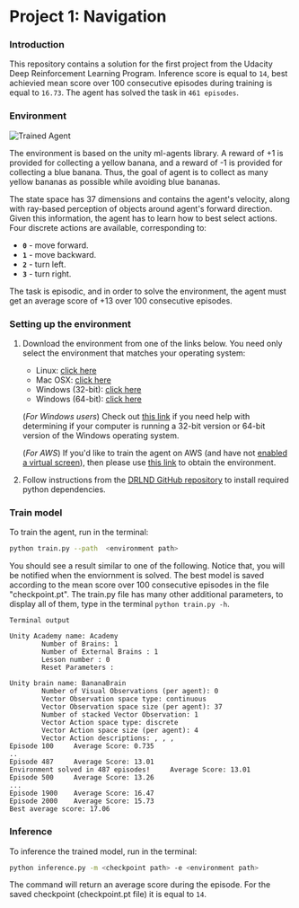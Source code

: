 [//]: # (Image References)

[image1]: https://user-images.githubusercontent.com/10624937/42135619-d90f2f28-7d12-11e8-8823-82b970a54d7e.gif "Trained Agent"

# Project 1: Navigation

### Introduction

This repository contains a solution for the first project from the Udacity Deep Reinforcement Learning Program. Inference score is equal to ```14```, best achievied mean score over 100 consecutive episodes during training is equal to ```16.73```. The agent has solved the task in ```461 episodes```.

### Environment

![Trained Agent][image1]

The environment is based on the unity ml-agents library.  A reward of +1 is provided for collecting a yellow banana, and a reward of -1 is provided for collecting a blue banana.  Thus, the goal of agent is to collect as many yellow bananas as possible while avoiding blue bananas.  

The state space has 37 dimensions and contains the agent's velocity, along with ray-based perception of objects around agent's forward direction.  Given this information, the agent has to learn how to best select actions.  Four discrete actions are available, corresponding to:
- **`0`** - move forward.
- **`1`** - move backward.
- **`2`** - turn left.
- **`3`** - turn right.

The task is episodic, and in order to solve the environment, the agent must get an average score of +13 over 100 consecutive episodes.

### Setting up the environment

1. Download the environment from one of the links below.  You need only select the environment that matches your operating system:
    - Linux: [click here](https://s3-us-west-1.amazonaws.com/udacity-drlnd/P1/Banana/Banana_Linux.zip)
    - Mac OSX: [click here](https://s3-us-west-1.amazonaws.com/udacity-drlnd/P1/Banana/Banana.app.zip)
    - Windows (32-bit): [click here](https://s3-us-west-1.amazonaws.com/udacity-drlnd/P1/Banana/Banana_Windows_x86.zip)
    - Windows (64-bit): [click here](https://s3-us-west-1.amazonaws.com/udacity-drlnd/P1/Banana/Banana_Windows_x86_64.zip)
    
    (_For Windows users_) Check out [this link](https://support.microsoft.com/en-us/help/827218/how-to-determine-whether-a-computer-is-running-a-32-bit-version-or-64) if you need help with determining if your computer is running a 32-bit version or 64-bit version of the Windows operating system.

    (_For AWS_) If you'd like to train the agent on AWS (and have not [enabled a virtual screen](https://github.com/Unity-Technologies/ml-agents/blob/master/docs/Training-on-Amazon-Web-Service.md)), then please use [this link](https://s3-us-west-1.amazonaws.com/udacity-drlnd/P1/Banana/Banana_Linux_NoVis.zip) to obtain the environment.

2. Follow instructions from the [DRLND GitHub repository](https://github.com/udacity/deep-reinforcement-learning#dependencies) to install required python dependencies.

### Train model
To train the agent, run in the terminal:

```bash
python train.py --path  <environment path>
```


You should see a result similar to one of the following.
Notice that, you will be notified when the enviornment is solved. The best model is saved according to the mean score over 100 consecutive episodes in the file "checkpoint.pt". The train.py file has many other additional parameters, to display all of them, type in the terminal ```python train.py -h```.

```Terminal output```

```terminal
Unity Academy name: Academy
        Number of Brains: 1
        Number of External Brains : 1
        Lesson number : 0
        Reset Parameters :

Unity brain name: BananaBrain
        Number of Visual Observations (per agent): 0
        Vector Observation space type: continuous
        Vector Observation space size (per agent): 37
        Number of stacked Vector Observation: 1
        Vector Action space type: discrete
        Vector Action space size (per agent): 4
        Vector Action descriptions: , , , 
Episode 100     Average Score: 0.735
..
Episode 487     Average Score: 13.01
Environment solved in 487 episodes!     Average Score: 13.01
Episode 500     Average Score: 13.26
...
Episode 1900    Average Score: 16.47
Episode 2000    Average Score: 15.73
Best average score: 17.06 
```


### Inference

To inference the trained model, run in the terminal:

```bash
python inference.py -m <checkpoint path> -e <environment path> 
```

The command will return an average score during the episode. For the saved checkpoint (checkpoint.pt file) it is equal to ```14```.

